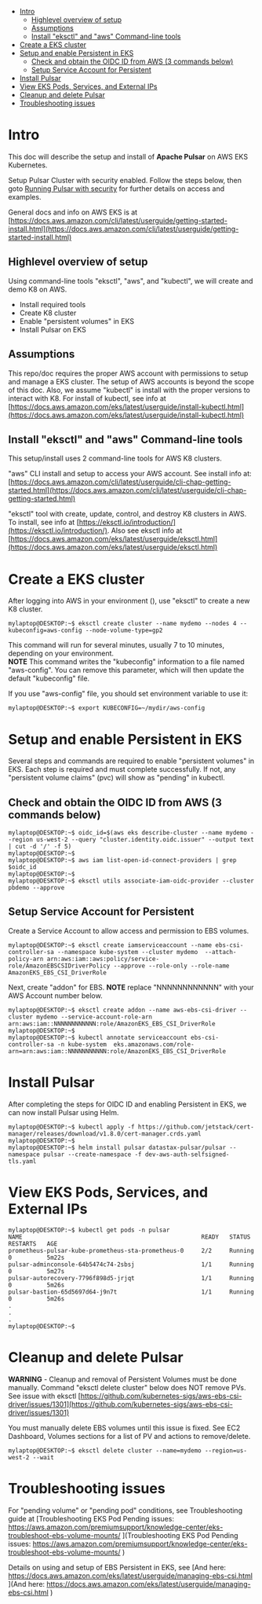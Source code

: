 - [Intro](#intro)
  - [Highlevel overview of setup](#highlevel-overview-of-setup)
  - [Assumptions](#assumptions)
  - [Install "eksctl" and "aws" Command-line tools](#install-eksctl-and-aws-command-line-tools)
- [Create a EKS cluster](#create-a-eks-cluster)
- [Setup and enable Persistent in EKS](#setup-and-enable-persistent-in-eks)
  - [Check and obtain the OIDC ID from AWS (3 commands below)](#check-and-obtain-the-oidc-id-from-aws-3-commands-below)
  - [Setup Service Account for Persistent](#setup-service-account-for-persistent)
- [Install Pulsar](#install-pulsar)
- [View EKS Pods, Services, and External IPs](#view-eks-pods-services-and-external-ips)
- [Cleanup and delete Pulsar](#cleanup-and-delete-pulsar)
- [Troubleshooting issues](#troubleshooting-issues)

# Intro
This doc will describe the setup and install of **Apache Pulsar** on AWS EKS Kubernetes.

Setup Pulsar Cluster with security enabled.  Follow the steps below, then goto [Running Pulsar with security](RUN-SECURE-README.md) for further details on access and examples.  

General docs and info on AWS EKS is at [https://docs.aws.amazon.com/cli/latest/userguide/getting-started-install.html](https://docs.aws.amazon.com/cli/latest/userguide/getting-started-install.html)  

## Highlevel overview of setup
Using command-line tools "eksctl", "aws", and "kubectl", we will create and demo K8 on AWS.  

* Install required tools
* Create K8 cluster
* Enable "persistent volumes" in EKS
* Install Pulsar on EKS

## Assumptions
This repo/doc requires the proper AWS account with permissions to setup and manage a EKS cluster.  The setup of AWS accounts is beyond the scope of this doc.  Also, we assume "kubectl" is install with the proper versions to interact with K8.  For install of kubectl, see info at [https://docs.aws.amazon.com/eks/latest/userguide/install-kubectl.html](https://docs.aws.amazon.com/eks/latest/userguide/install-kubectl.html)  
  
## Install "eksctl" and "aws" Command-line tools   
This setup/install uses 2 command-line tools for AWS K8 clusters.  

"aws" CLI install and setup to access your AWS account. See install info at: [https://docs.aws.amazon.com/cli/latest/userguide/cli-chap-getting-started.html](https://docs.aws.amazon.com/cli/latest/userguide/cli-chap-getting-started.html)  

"eksctl" tool with create, update, control, and destroy K8 clusters in AWS.  
To install, see info at [https://eksctl.io/introduction/](https://eksctl.io/introduction/).  Also see eksctl info at [https://docs.aws.amazon.com/eks/latest/userguide/eksctl.html](https://docs.aws.amazon.com/eks/latest/userguide/eksctl.html)  

# Create a EKS cluster 
After logging into AWS in your environment (), use "eksctl" to create a new K8 cluster.

```
mylaptop@DESKTOP:~$ eksctl create cluster --name mydemo --nodes 4 --kubeconfig=aws-config --node-volume-type=gp2
```
This command will run for several minutes, usually 7 to 10 minutes, depending on your environment.  
**NOTE** This command writes the "kubeconfig" information to a file named "aws-config".  You can remove this parameter, which will then update the default "kubeconfig" file.  

If you use "aws-config" file, you should set environment variable to use it:  
```
mylaptop@DESKTOP:~$ export KUBECONFIG=~/mydir/aws-config
```
# Setup and enable Persistent in EKS
Several steps and commands are required to enable "persistent volumes" in EKS.  Each step is required and must complete successfully.  If not, any "persistent volume claims" (pvc) will show as "pending" in kubectl.  

## Check and obtain the OIDC ID from AWS (3 commands below)
```
mylaptop@DESKTOP:~$ oidc_id=$(aws eks describe-cluster --name mydemo --region us-west-2 --query "cluster.identity.oidc.issuer" --output text | cut -d '/' -f 5)
mylaptop@DESKTOP:~$
mylaptop@DESKTOP:~$ aws iam list-open-id-connect-providers | grep $oidc_id
mylaptop@DESKTOP:~$
mylaptop@DESKTOP:~$ eksctl utils associate-iam-oidc-provider --cluster pbdemo --approve
```
## Setup Service Account for Persistent
Create a Service Account to allow access and permission to EBS volumes.
```
mylaptop@DESKTOP:~$ eksctl create iamserviceaccount --name ebs-csi-controller-sa --namespace kube-system --cluster mydemo  --attach-policy-arn arn:aws:iam::aws:policy/service-role/AmazonEBSCSIDriverPolicy --approve --role-only --role-name AmazonEKS_EBS_CSI_DriverRole
```
Next, create "addon" for EBS.  **NOTE** replace "NNNNNNNNNNNN" with your AWS Account number below.
```
mylaptop@DESKTOP:~$ eksctl create addon --name aws-ebs-csi-driver --cluster mydemo --service-account-role-arn arn:aws:iam::NNNNNNNNNNNN:role/AmazonEKS_EBS_CSI_DriverRole
mylaptop@DESKTOP:~$
mylaptop@DESKTOP:~$ kubectl annotate serviceaccount ebs-csi-controller-sa -n kube-system  eks.amazonaws.com/role-arn=arn:aws:iam::NNNNNNNNNNN:role/AmazonEKS_EBS_CSI_DriverRole
```
# Install Pulsar
After completing the steps for OIDC ID and enabling Persistent in EKS, we can now install Pulsar using Helm.

```
mylaptop@DESKTOP:~$ kubectl apply -f https://github.com/jetstack/cert-manager/releases/download/v1.8.0/cert-manager.crds.yaml
mylaptop@DESKTOP:~$
mylaptop@DESKTOP:~$ helm install pulsar datastax-pulsar/pulsar --namespace pulsar --create-namespace -f dev-aws-auth-selfsigned-tls.yaml
```
# View EKS Pods, Services, and External IPs
```
mylaptop@DESKTOP:~$ kubectl get pods -n pulsar
NAME                                                   READY   STATUS      RESTARTS   AGE
prometheus-pulsar-kube-prometheus-sta-prometheus-0     2/2     Running     0          5m22s
pulsar-adminconsole-64b5474c74-2sbsj                   1/1     Running     0          5m27s
pulsar-autorecovery-7796f898d5-jrjqt                   1/1     Running     0          5m26s
pulsar-bastion-65d5697d64-j9n7t                        1/1     Running     0          5m26s
.
.
.
mylaptop@DESKTOP:~$
```
# Cleanup and delete Pulsar
**WARNING** - Cleanup and removal of Persistent Volumes must be done manually.  Command "eksctl delete cluster" below does NOT remove PVs.  See issue with eksctl [https://github.com/kubernetes-sigs/aws-ebs-csi-driver/issues/1301](https://github.com/kubernetes-sigs/aws-ebs-csi-driver/issues/1301)  
 
You must manually delete EBS volumes until this issue is fixed.  See EC2 Dashboard, Volumes sections for a list of PV and actions to remove/delete.  

```
mylaptop@DESKTOP:~$ eksctl delete cluster --name=mydemo --region=us-west-2 --wait
```
# Troubleshooting issues
For "pending volume" or "pending pod" conditions, see Troubleshooting guide at [Troubleshooting EKS Pod Pending issues:
https://aws.amazon.com/premiumsupport/knowledge-center/eks-troubleshoot-ebs-volume-mounts/
](Troubleshooting EKS Pod Pending issues:
https://aws.amazon.com/premiumsupport/knowledge-center/eks-troubleshoot-ebs-volume-mounts/
)  
  
Details on using and setup of EBS Persistent in EKS, see [And here:
https://docs.aws.amazon.com/eks/latest/userguide/managing-ebs-csi.html
](And here:
https://docs.aws.amazon.com/eks/latest/userguide/managing-ebs-csi.html
)  


